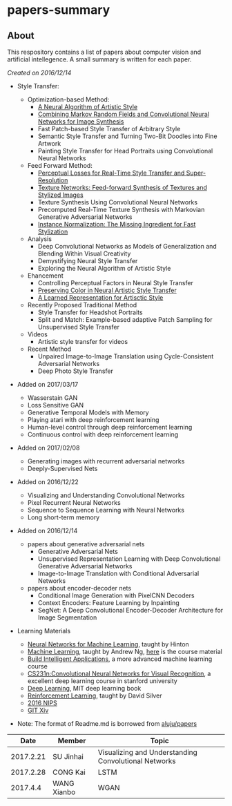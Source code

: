 # papers-summary
## About
This respository contains a list of papers about computer vision and artificial intellegence. A small summary is written for each paper.

_Created on 2016/12/14_
* Style Transfer:
  * Optimization-based Method:
    * [A Neural Algorithm of Artistic Style](neural-net/A_Neural_Algorithm_of_Artistic_Style.md)
    * [Combining Markov Random Fields and Convolutional Neural Networks for Image Synthesis](neural-net/Combining_Markov_Random_Fields_and_Convolutional_Neural_Networks_for_Image_Synthesis.md)
    * Fast Patch-based Style Transfer of Arbitrary Style
    * Semantic Style Transfer and Turning Two-Bit Doodles into Fine Artwork
    * Painting Style Transfer for Head Portraits using Convolutional Neural Networks
  * Feed Forward Method:
    * [Perceptual Losses for Real-Time Style Transfer and Super-Resolution](neural-net/Perceptual_Losses_for_Style_Transfer_and_Super_Resolution.md)
    * [Texture Networks: Feed-forward Synthesis of Textures and Stylized Images](neural-net/Texture_Networks.md)
    * Texture Synthesis Using Convolutional Neural Networks
    * Precomputed Real-Time Texture Synthesis with Markovian Generative Adversarial Networks
    * [Instance Normalization: The Missing Ingredient for Fast Stylization](neural-net/Instance_Normalization.md)
  * Analysis 
    * Deep Convolutional Networks as Models of Generalization and Blending Within Visual Creativity
    * Demystifying Neural Style Transfer
    * Exploring the Neural Algorithm of Artistic Style
  * Ehancement 
    * Controlling Perceptual Factors in Neural Style Transfer
    * [Preserving Color in Neural Artistic Style Transfer](neural-net/Preserving_Color_In_Neural_Artistic_Style_Transfer.md)
    * [A Learned Representation for Artisctic Style](neural-net/A_Learned_Representation_for_Artistic_Style.md)  
  * Recently Proposed Traditional Method
    * Style Transfer for Headshot Portraits
    * Split and Match: Example-based adaptive Patch Sampling for Unsupervised Style Transfer
  * Videos
    * Artistic style transfer for videos
  * Recent Method 
    * Unpaired Image-to-Image Translation using Cycle-Consistent Adversarial Networks
    * Deep Photo Style Transfer
* Added on 2017/03/17
  * Wasserstain GAN
  * Loss Sensitive GAN
  * Generative Temporal Models with Memory
  * Playing atari with deep reinforcement learning 
  * Human-level control through deep reinforcement learning 
  * Continuous control with deep reinforcement learning
    
* Added on 2017/02/08  
  * Generating images with recurrent adversarial networks
  * Deeply-Supervised Nets
  
* Added on 2016/12/22
  * Visualizing and Understanding Convolutional Networks
  * Pixel Recurrent Neural Networks
  * Sequence to Sequence Learning with Neural Networks
  * Long short-term memory
* Added on 2016/12/14
  * papers about generative adversarial nets
    * Generative Adversarial Nets
    * Unsupervised Representation Learning with Deep Convolutional Generative Adversarial Networks
    * Image-to-Image Translation with Conditional Adversarial Networks
  * papers about encoder-decoder nets
    * Conditional Image Generation with PixelCNN Decoders
    * Context Encoders: Feature Learning by Inpainting
    * SegNet: A Deep Convolutional Encoder-Decoder Architecture for Image Segmentation

* Learning Materials
  * [Neural Networks for Machine Learning](https://www.coursera.org/learn/neural-networks), taught by Hinton
  * [Machine Learning](https://www.coursera.org/learn/machine-learning), taught by Andrew Ng, [here](http://cs229.stanford.edu/materials.html) is the course material
  * [Build Intelligent Applications](https://www.coursera.org/specializations/machine-learning), a more advanced machine learning course
  * [CS231n:Convolutional Neural Networks for Visual Recognition](http://cs231n.stanford.edu/), a excellent deep learning course in stanford university
  * [Deep Learning](http://www.deeplearningbook.org/), MIT deep learning book
  * [Reinforcement Learning](https://www.youtube.com/watch?v=2pWv7GOvuf0&list=PL7-jPKtc4r78-wCZcQn5IqyuWhBZ8fOxT), taught by David Silver
  * [2016 NIPS](http://mp.weixin.qq.com/s?__biz=MzA3MzI4MjgzMw==&mid=2650721979&idx=2&sn=146a34534414fb4842398cac62cd201a&chksm=871b0ac5b06c83d3eeb71d5b39d74f9d5648d7e334039cf6d6a3d42b18856abc47ba229b8890&scene=0#rd)
  * [GIT Xiv](http://www.gitxiv.com/)

* Note: The format of Readme.md is borrowed from [aluju/papers](https://github.com/aleju/papers)

| Date          | Member      | Topic                                                |
| ------------- |-------------| -----------------------------------------------------|
| 2017.2.21     | SU Jinhai   | Visualizing and Understanding Convolutional Networks |
| 2017.2.28     | CONG Kai    | LSTM |
| 2017.4.4     | WANG Xianbo    | WGAN |

